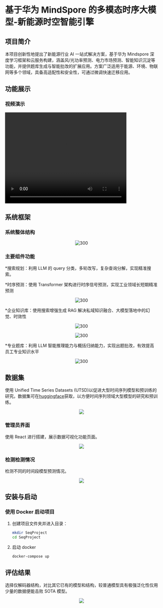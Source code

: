 # 基于华为 MindSpore 的多模态时序大模型-新能源时空智能引擎

## 项目简介

本项目创新性地提出了新能源行业 AI 一站式解决方案，基于华为 Mindspore 深度学习框架和云服务构建，涵盖风/光功率预测、电力市场预测、智能知识沉淀等功能，并提供题库生成与智能批改的扩展应用。方案广泛适用于能源、环境、物联网等多个领域，具备高适配性和安全性，可通过微调快速迁移应用。

## 功能展示

### 视频演示

<video width="400" height="300" controls>
  <source src="./figures/video.mp4" type="video/mp4">
</video>

## 系统框架

### 系统整体结构

<p align="center">
<img src="./figures/frame.png" alt="300" align=center />
</p>

### 主要组件功能

\*搜索规划：利用 LLM 的 query 分类，多轮改写，复杂查询分解，实现精准搜索。

\*时序预测：使用 Transformer 架构进行时序信号预测，实现工业领域长短期精准预测

<p align="center">
<img src="./figures/squ_model.png" alt="300" align=center />
</p>

\*企业知识库：使用搜索增强生成 RAG 解决私域知识融合、大模型落地中的幻觉、时效性

<p align="center">
<img src="./figures/rag.png" alt="300" align=center />
</p>
<p align="center">
<img src="./figures/rag_1.png" alt="300" align=center />
</p>

\*专业题库：利用 LLM 智能推理能力与概括归纳能力，实现出题批改，有效提高员工专业知识水平

<p align="center">
<img src="./figures/frame.png" alt="300" align=center />
</p>

## 数据集

使用 Unified Time Series Datasets (UTSD)以促进大型时间序列模型和预训练的研究。数据集可在[huggingface](https://huggingface.co/datasets/thuml/UTSD)获取，以方便时间序列领域大型模型的研究和预训练。

<p align="center">
<img src="./figures/utsd.png" align=center />
</p>

### 管理员界面

使用 React 进行搭建，展示数据可视化功能页面。

<p align="center">
<img src="./figures/admin.png" align=center />
</p>

### 检测检测情况

检测不同的时间段模型预测情况。

<p align="center">
<img src="./figures/DiffTime.png" align=center />
</p>

## 安装与启动

### 使用 Docker 启动项目

1. 创建项目文件夹并进入目录：

   ```bash
   mkdir SeqProject
   cd SeqProject
   ```

2. 启动 docker

   ```bash
   docker-compose up
   ```

## 评估结果

选择仅解码器结构，对比其它已有的模型和结构，较普通模型具有极强泛化性仅用少量的数据便能击败 SOTA 模型。

<p align="center">
<img src="./figures/result.png" align=center />
</p>
